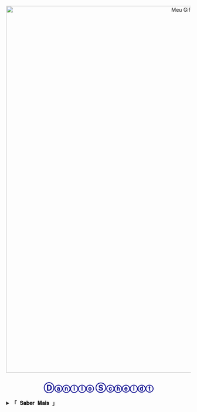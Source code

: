 <p align="center">
  <img src="https://media.tenor.com/nTUpRvbQ_eIAAAAM/tower-of-god-kami-no-tou.gif" width="1000" alt="Meu Gif Animado">
</p>

<h2 align="center" style="color: darkblue;">Ⓓⓐⓝⓘⓛⓞ Ⓢⓒⓗⓔⓘⓓⓣ</h2>

<details>
  <summary><b><samp>「 𝐒𝐚𝐛𝐞𝐫 𝐌𝐚𝐢𝐬 」</samp></b></summary>

  <br>

<h2 align="center" style="color: darkgreen;">
  🎓 UFPB 💻 e UNICSUL 🧪, minha paixão!
</h2>

<p style="color: gray;">
  💻 Tecnologia e programação | 🌱 Curioso por ciência, saúde e inovação. <br>

  📚 O aprendizado é contínuo e a evolução constante.
A mudança é natural e a reinvenção permanente.
</p>

| Meus aspectos  | Nível | Observação                           |
|----------------|--------------|--------------------------------------|
| Mutável        | 1.0            | Ainda apenas tentando                |
| Conhecimento   | 3.0            | Tenho muito a aprender               |
| Comunicação    | 1.2            | Expressividade bem abaixo do normal  |
| Resiliência    | 6.2            | Ainda não sou bom                    |
| Criatividade   | 4.0            | Ideias com pouca clareza             |


</details>

